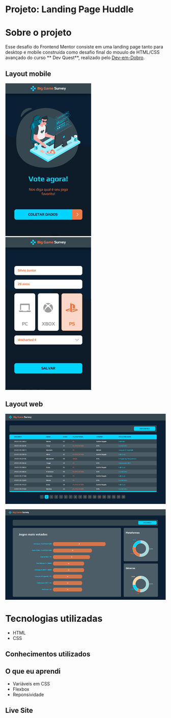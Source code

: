 # Projeto: Landing Page Huddle


# Sobre o projeto

 Esse desafio do Frontend Mentor consiste em uma landing page tanto para desktop e mobile construída como desafio final do mouulo de HTML/CSS avançado  do curso  ** Dev Quest**, realizado pelo   [Dev-em-Dobro](https://www.youtube.com/c/DevemDobro "Site da DevSuperior").



## Layout mobile
![Mobile 1](https://github.com/acenelio/assets/raw/main/sds1/mobile1.png) ![Mobile 2](https://github.com/acenelio/assets/raw/main/sds1/mobile2.png)

## Layout web
![Web 1](https://github.com/acenelio/assets/raw/main/sds1/web1.png)

![Web 2](https://github.com/acenelio/assets/raw/main/sds1/web2.png)

# Tecnologias utilizadas

- HTML 
- CSS 

## Conhecimentos utilizados

## O que eu aprendi
- Variáveis em CSS
- Flexbox
- Reponsividade

## Live Site


